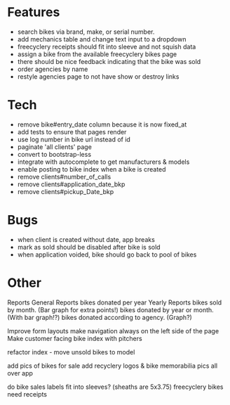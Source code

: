 # Features
- search bikes via brand, make, or serial number.
- add mechanics table and change text input to a dropdown
- freecyclery receipts should fit into sleeve and not squish data
- assign a bike from the available freecyclery bikes page
- there should be nice feedback indicating that the bike was sold
- order agencies by name
- restyle agencies page to not have show or destroy links

# Tech
- remove bike#entry_date column because it is now fixed_at
- add tests to ensure that pages render
- use log number in bike url instead of id
- paginate 'all clients' page
- convert to bootstrap-less
- integrate with autocomplete to get manufacturers & models
- enable posting to bike index when a bike is created
- remove clients#number_of_calls
- remove clients#application_date_bkp
- remove clients#pickup_Date_bkp

# Bugs
- when client is created without date, app breaks
- mark as sold should be disabled after bike is sold
- when application voided, bike should go back to pool of bikes

# Other
Reports
  General Reports
    bikes donated per year
  Yearly Reports
    bikes sold by month. (Bar graph for extra points!)
    bikes donated by year or month. (With bar graph!?)
    bikes donated according to agency. (Graph?)

Improve form layouts
make navigation always on the left side of the page
Make customer facing bike index with pitchers

refactor index - move unsold bikes to model

add pics of bikes for sale
add recyclery logos & bike memorabilia pics all over app

do bike sales labels fit into sleeves? (sheaths are 5x3.75)
freecyclery bikes need receipts
